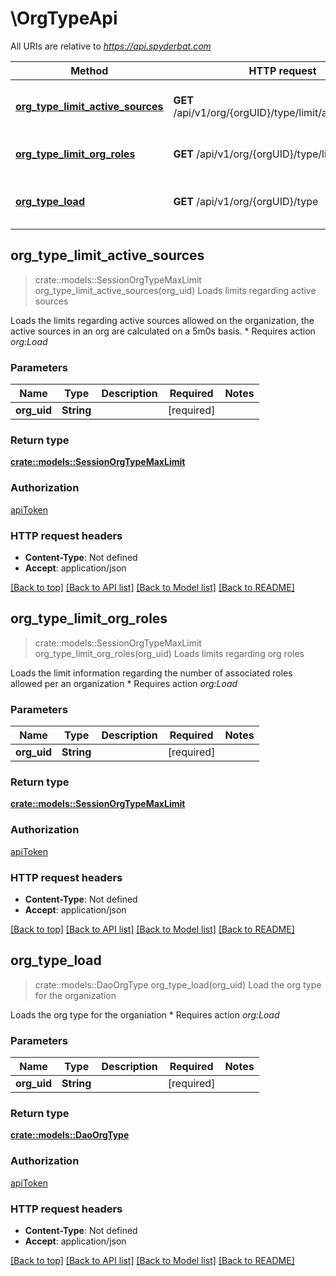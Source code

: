 # \OrgTypeApi

All URIs are relative to *https://api.spyderbat.com*

Method | HTTP request | Description
------------- | ------------- | -------------
[**org_type_limit_active_sources**](OrgTypeApi.md#org_type_limit_active_sources) | **GET** /api/v1/org/{orgUID}/type/limit/active_sources | Loads limits regarding active sources
[**org_type_limit_org_roles**](OrgTypeApi.md#org_type_limit_org_roles) | **GET** /api/v1/org/{orgUID}/type/limit/org_roles | Loads limits regarding org roles
[**org_type_load**](OrgTypeApi.md#org_type_load) | **GET** /api/v1/org/{orgUID}/type | Load the org type for the organization



## org_type_limit_active_sources

> crate::models::SessionOrgTypeMaxLimit org_type_limit_active_sources(org_uid)
Loads limits regarding active sources

 Loads the limits regarding active sources allowed on the organization, the active sources in an org are calculated on a 5m0s basis.    * Requires action *org:Load* 

### Parameters


Name | Type | Description  | Required | Notes
------------- | ------------- | ------------- | ------------- | -------------
**org_uid** | **String** |  | [required] |

### Return type

[**crate::models::SessionOrgTypeMaxLimit**](SessionOrgTypeMaxLimit.md)

### Authorization

[apiToken](../README.md#apiToken)

### HTTP request headers

- **Content-Type**: Not defined
- **Accept**: application/json

[[Back to top]](#) [[Back to API list]](../README.md#documentation-for-api-endpoints) [[Back to Model list]](../README.md#documentation-for-models) [[Back to README]](../README.md)


## org_type_limit_org_roles

> crate::models::SessionOrgTypeMaxLimit org_type_limit_org_roles(org_uid)
Loads limits regarding org roles

 Loads the limit information regarding the number of associated roles allowed per an organization   * Requires action *org:Load* 

### Parameters


Name | Type | Description  | Required | Notes
------------- | ------------- | ------------- | ------------- | -------------
**org_uid** | **String** |  | [required] |

### Return type

[**crate::models::SessionOrgTypeMaxLimit**](SessionOrgTypeMaxLimit.md)

### Authorization

[apiToken](../README.md#apiToken)

### HTTP request headers

- **Content-Type**: Not defined
- **Accept**: application/json

[[Back to top]](#) [[Back to API list]](../README.md#documentation-for-api-endpoints) [[Back to Model list]](../README.md#documentation-for-models) [[Back to README]](../README.md)


## org_type_load

> crate::models::DaoOrgType org_type_load(org_uid)
Load the org type for the organization

 Loads the org type for the organiation   * Requires action *org:Load* 

### Parameters


Name | Type | Description  | Required | Notes
------------- | ------------- | ------------- | ------------- | -------------
**org_uid** | **String** |  | [required] |

### Return type

[**crate::models::DaoOrgType**](DaoOrgType.md)

### Authorization

[apiToken](../README.md#apiToken)

### HTTP request headers

- **Content-Type**: Not defined
- **Accept**: application/json

[[Back to top]](#) [[Back to API list]](../README.md#documentation-for-api-endpoints) [[Back to Model list]](../README.md#documentation-for-models) [[Back to README]](../README.md)

